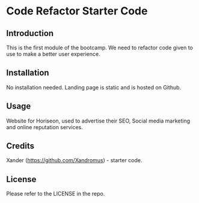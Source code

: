 # Code Refactor Starter Code
## Introduction

This is the first module of the bootcamp. We need to refactor code given to use to make a better user experience.

## Installation

No installation needed. Landing page is static and is hosted on Github. 

## Usage

Website for Horiseon, used to advertise their SEO, Social media marketing and online reputation services.

## Credits

Xander (https://github.com/Xandromus) - starter code.

## License

Please refer to the LICENSE in the repo.